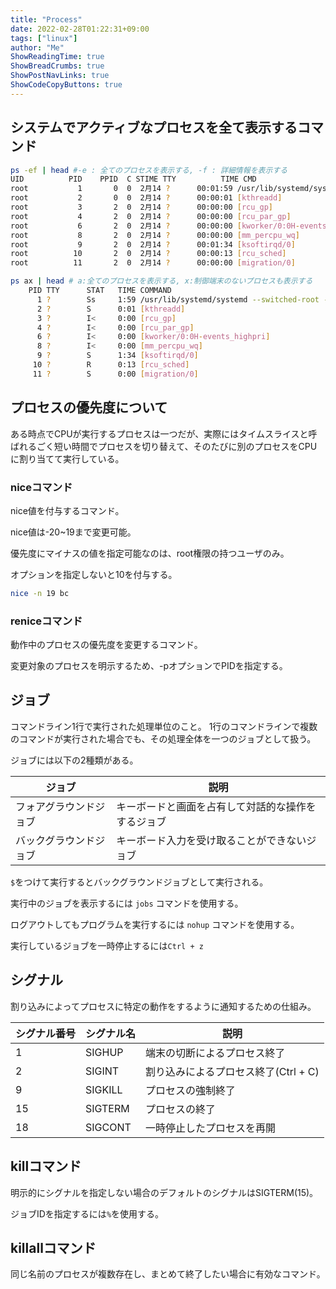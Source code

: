 ```yaml
---
title: "Process"
date: 2022-02-28T01:22:31+09:00
tags: ["linux"] 
author: "Me"
ShowReadingTime: true
ShowBreadCrumbs: true
ShowPostNavLinks: true
ShowCodeCopyButtons: true
---
```


## システムでアクティブなプロセスを全て表示するコマンド

```bash
ps -ef | head #-e : 全てのプロセスを表示する, -f : 詳細情報を表示する
UID          PID    PPID  C STIME TTY          TIME CMD
root           1       0  0  2月14 ?      00:01:59 /usr/lib/systemd/systemd --switched-root --system --deserialize 17
root           2       0  0  2月14 ?      00:00:01 [kthreadd]
root           3       2  0  2月14 ?      00:00:00 [rcu_gp]
root           4       2  0  2月14 ?      00:00:00 [rcu_par_gp]
root           6       2  0  2月14 ?      00:00:00 [kworker/0:0H-events_highpri]
root           8       2  0  2月14 ?      00:00:00 [mm_percpu_wq]
root           9       2  0  2月14 ?      00:01:34 [ksoftirqd/0]
root          10       2  0  2月14 ?      00:00:13 [rcu_sched]
root          11       2  0  2月14 ?      00:00:00 [migration/0]
```

```bash
ps ax | head # a:全てのプロセスを表示する, x:制御端末のないプロセスも表示する
    PID TTY      STAT   TIME COMMAND
      1 ?        Ss     1:59 /usr/lib/systemd/systemd --switched-root --system --deserialize 17
      2 ?        S      0:01 [kthreadd]
      3 ?        I<     0:00 [rcu_gp]
      4 ?        I<     0:00 [rcu_par_gp]
      6 ?        I<     0:00 [kworker/0:0H-events_highpri]
      8 ?        I<     0:00 [mm_percpu_wq]
      9 ?        S      1:34 [ksoftirqd/0]
     10 ?        R      0:13 [rcu_sched]
     11 ?        S      0:00 [migration/0]
```

## プロセスの優先度について

ある時点でCPUが実行するプロセスは一つだが、実際にはタイムスライスと呼ばれるごく短い時間でプロセスを切り替えて、そのたびに別のプロセスをCPUに割り当てて実行している。

### niceコマンド

nice値を付与するコマンド。

nice値は-20~19まで変更可能。

優先度にマイナスの値を指定可能なのは、root権限の持つユーザのみ。

オプションを指定しないと10を付与する。

```bash
nice -n 19 bc
```

### reniceコマンド

動作中のプロセスの優先度を変更するコマンド。

変更対象のプロセスを明示するため、-pオプションでPIDを指定する。

## ジョブ

コマンドライン1行で実行された処理単位のこと。
1行のコマンドラインで複数のコマンドが実行された場合でも、その処理全体を一つのジョブとして扱う。

ジョブには以下の2種類がある。

|ジョブ|説明|
|-|-|
|フォアグラウンドジョブ|キーボードと画面を占有して対話的な操作をするジョブ|
|バックグラウンドジョブ|キーボード入力を受け取ることができないジョブ|

`$`をつけて実行するとバックグラウンドジョブとして実行される。

実行中のジョブを表示するには `jobs` コマンドを使用する。

ログアウトしてもプログラムを実行するには `nohup` コマンドを使用する。

実行しているジョブを一時停止するには`Ctrl + z`

## シグナル

割り込みによってプロセスに特定の動作をするように通知するための仕組み。

|シグナル番号|シグナル名|説明|
|-|-|-|
|1|SIGHUP|端末の切断によるプロセス終了|
|2|SIGINT|割り込みによるプロセス終了(Ctrl + C)|
|9|SIGKILL|プロセスの強制終了|
|15|SIGTERM|プロセスの終了|
|18|SIGCONT|一時停止したプロセスを再開|

## killコマンド

明示的にシグナルを指定しない場合のデフォルトのシグナルはSIGTERM(15)。

ジョブIDを指定するには`%`を使用する。

## killallコマンド

同じ名前のプロセスが複数存在し、まとめて終了したい場合に有効なコマンド。
